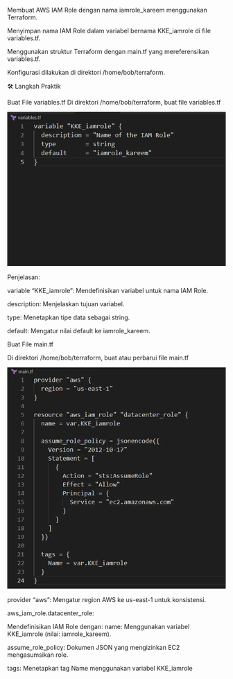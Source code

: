 Membuat AWS IAM Role dengan nama iamrole_kareem menggunakan Terraform.


Menyimpan nama IAM Role dalam variabel bernama KKE_iamrole di file variables.tf.


Menggunakan struktur Terraform dengan main.tf yang mereferensikan variables.tf.


Konfigurasi dilakukan di direktori /home/bob/terraform.


🛠 Langkah Praktik

Buat File variables.tf
Di direktori /home/bob/terraform, buat file variables.tf


![alt text](image-51.png)


Penjelasan:


variable “KKE_iamrole”: Mendefinisikan variabel untuk nama IAM Role.


description: Menjelaskan tujuan variabel.


type: Menetapkan tipe data sebagai string.


default: Mengatur nilai default ke iamrole_kareem.


Buat File main.tf


Di direktori /home/bob/terraform, buat atau perbarui file main.tf


![alt text](image-52.png)



provider “aws”: Mengatur region AWS ke us-east-1 untuk konsistensi.


aws_iam_role.datacenter_role: 

Mendefinisikan IAM Role dengan:
name: Menggunakan variabel KKE_iamrole (nilai: iamrole_kareem).


assume_role_policy: Dokumen JSON yang mengizinkan EC2 mengasumsikan role.


tags: Menetapkan tag Name menggunakan variabel KKE_iamrole